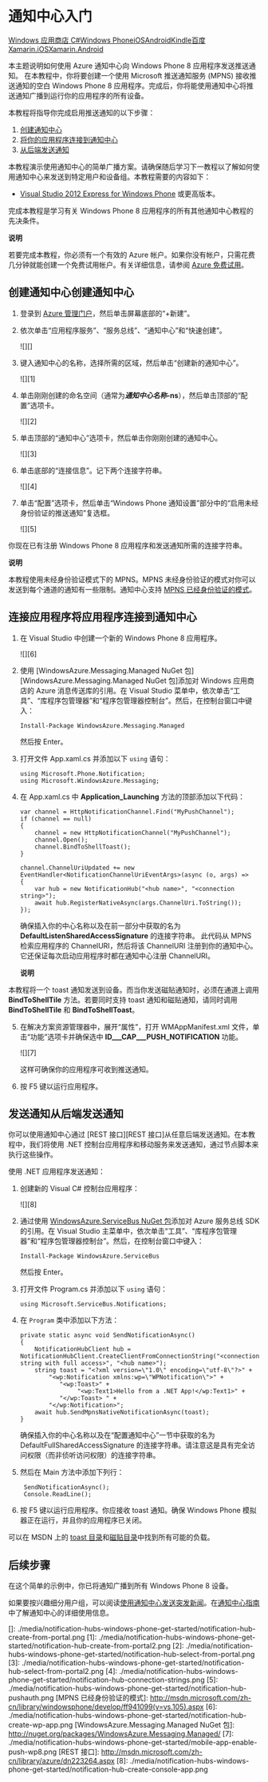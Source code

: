 <properties linkid="develop-notificationhubs-tutorials-get-started-windowsphone" urlDisplayName="Get Started" pageTitle="Get Started with Azure Notification Hubs" metaKeywords="" description="Learn how to use Azure Notification Hubs to push notifications." metaCanonical="" services="notification-hubs" documentationCenter="Mobile" title="Get started with Notification Hubs" authors="sethm" solutions="" manager="" editor="" />
<tags ms.service="notification-hubs"
    ms.date="03/16/2015"
    wacn.date="04/11/2015"
    />

# 通知中心入门

<div class="dev-center-tutorial-selector sublanding"><a href="/zh-cn/documentation/articles/notification-hubs-windows-store-dotnet-get-started/" title="Windows 应用商店 C#">Windows 应用商店 C#</a><a href="/zh-cn/documentation/articles/notification-hubs-windows-phone-get-started/" title="Windows Phone" class="current">Windows Phone</a><a href="/zh-cn/documentation/articles/notification-hubs-ios-get-started/" title="iOS" class="current">iOS</a><a href="/zh-cn/documentation/articles/notification-hubs-android-get-started/" title="Android" class="current">Android</a><a href="/zh-cn/documentation/articles/notification-hubs-kindle-get-started/" title="Kindle" class="current">Kindle</a><a href="/zh-cn/documentation/articles/notification-hubs-baidu-get-started/" title="百度" class="current">百度</a><a href="/zh-cn/documentation/articles/partner-xamarin-notification-hubs-ios-get-started/" title="Xamarin.iOS" class="current">Xamarin.iOS</a><a href="/zh-cn/documentation/articles/partner-xamarin-notification-hubs-android-get-started/" title="Xamarin.Android" class="current">Xamarin.Android</a></div>

本主题说明如何使用 Azure 通知中心向 Windows Phone 8 应用程序发送推送通知。
在本教程中，你将要创建一个使用 Microsoft 推送通知服务 (MPNS) 接收推送通知的空白 Windows Phone 8 应用程序。完成后，你将能使用通知中心将推送通知广播到运行你的应用程序的所有设备。

本教程将指导你完成启用推送通知的以下步骤：

1.  [创建通知中心][创建通知中心]
2.  [将你的应用程序连接到通知中心][将你的应用程序连接到通知中心]
3.  [从后端发送通知][从后端发送通知]

本教程演示使用通知中心的简单广播方案。请确保随后学习下一教程以了解如何使用通知中心来发送到特定用户和设备组。本教程需要的内容如下：

-   [Visual Studio 2012 Express for Windows Phone][Visual Studio 2012 Express for Windows Phone] 或更高版本。

完成本教程是学习有关 Windows Phone 8 应用程序的所有其他通知中心教程的先决条件。

<div class="dev-callout"><strong>说明</strong> <p>若要完成本教程，你必须有一个有效的 Azure 帐户。如果你没有帐户，只需花费几分钟就能创建一个免费试用帐户。有关详细信息，请参阅 <a href="http://www.windowsazure.cn/zh-cn/pricing/1rmb-trial/" target="_blank">Azure 免费试用</a>。</p></div>

## <a name="configure-hub"></a><span class="short-header">创建通知中心</span>创建通知中心

1.  登录到 [Azure 管理门户][Azure 管理门户]，然后单击屏幕底部的“+新建”。

2.  依次单击“应用程序服务”、“服务总线”、“通知中心”和“快速创建”。

    ![][]

3.  键入通知中心的名称，选择所需的区域，然后单击“创建新的通知中心”。

    ![][1]

4.  单击刚刚创建的命名空间（通常为***通知中心名称*-ns**），然后单击顶部的“配置”选项卡。

    ![][2]

5.  单击顶部的“通知中心”选项卡，然后单击你刚刚创建的通知中心。

    ![][3]

6.  单击底部的“连接信息”。记下两个连接字符串。

    ![][4]

7.  单击“配置”选项卡，然后单击“Windows Phone 通知设置”部分中的“启用未经身份验证的推送通知”复选框。

    ![][5]

你现在已有注册 Windows Phone 8 应用程序和发送通知所需的连接字符串。

<div class="dev-callout"><b>说明</b>
<p>本教程使用未经身份验证模式下的 MPNS。MPNS 未经身份验证的模式对你可以发送到每个通道的通知有一些限制。通知中心支持 <a href="http://msdn.microsoft.com/zh-cn/library/windowsphone/develop/ff941099(v=vs.105).aspx">MPNS 已经身份验证的模式</a>。 <!--Refer to [Notification Hubs How-To for Windows Phone 8] for more information on how to use MPNS authenticated mode.--></p>
</div>

## <a name="connecting-app"></a><span class="short-header">连接应用程序</span>将应用程序连接到通知中心

1.  在 Visual Studio 中创建一个新的 Windows Phone 8 应用程序。

    ![][6]

2.  使用 [WindowsAzure.Messaging.Managed NuGet 包][WindowsAzure.Messaging.Managed NuGet 包]添加对 Windows 应用商店的 Azure 消息传送库的引用。在 Visual Studio 菜单中，依次单击“工具”、“库程序包管理器”和“程序包管理器控制台”。然后，在控制台窗口中键入：

        Install-Package WindowsAzure.Messaging.Managed

    然后按 Enter。

3.  打开文件 App.xaml.cs 并添加以下 `using` 语句：

        using Microsoft.Phone.Notification;
        using Microsoft.WindowsAzure.Messaging;

4.  在 App.xaml.cs 中 **Application\_Launching** 方法的顶部添加以下代码：

        var channel = HttpNotificationChannel.Find("MyPushChannel");
        if (channel == null)
        {
            channel = new HttpNotificationChannel("MyPushChannel");
            channel.Open();
            channel.BindToShellToast();
        }

        channel.ChannelUriUpdated += new EventHandler<NotificationChannelUriEventArgs>(async (o, args) =>
        {
            var hub = new NotificationHub("<hub name>", "<connection string>");
            await hub.RegisterNativeAsync(args.ChannelUri.ToString());
        });

    确保插入你的中心名称以及在前一部分中获取的名为 **DefaultListenSharedAccessSignature** 的连接字符串。
    此代码从 MPNS 检索应用程序的 ChannelURI，然后将该 ChannelURI 注册到你的通知中心。它还保证每次启动应用程序时都在通知中心注册 ChannelURI。

    <div class="dev-callout"><b>说明</b>
<p>本教程将一个 toast 通知发送到设备。而当你发送磁贴通知时，必须在通道上调用 <strong>BindToShellTile</strong> 方法。若要同时支持 toast 通知和磁贴通知，请同时调用 <strong>BindToShellTile</strong> 和 <strong>BindToShellToast</strong>。 </p>
</div>

5.  在解决方案资源管理器中，展开“属性”，打开 WMAppManifest.xml 文件，单击“功能”选项卡并确保选中 **ID___CAP___PUSH_NOTIFICATION** 功能。

    ![][7]

    这样可确保你的应用程序可收到推送通知。

6.  按 F5 键以运行应用程序。

## <a name="send"></a><span class="short-header">发送通知</span>从后端发送通知

你可以使用通知中心通过 [REST 接口][REST 接口]从任意后端发送通知。在本教程中，我们将使用 .NET 控制台应用程序和移动服务来发送通知，通过节点脚本来执行这些操作。

使用 .NET 应用程序发送通知：

1.  创建新的 Visual C# 控制台应用程序：

    ![][8]

2.  通过使用 [WindowsAzure.ServiceBus NuGet 包][WindowsAzure.ServiceBus NuGet 包]添加对 Azure 服务总线 SDK 的引用。在 Visual Studio 主菜单中，依次单击“工具”、“库程序包管理器”和“程序包管理器控制台”。然后，在控制台窗口中键入：

        Install-Package WindowsAzure.ServiceBus

    然后按 Enter。

3.  打开文件 Program.cs 并添加以下 `using` 语句：

        using Microsoft.ServiceBus.Notifications;

4.  在 `Program` 类中添加以下方法：

        private static async void SendNotificationAsync()
        {
            NotificationHubClient hub = NotificationHubClient.CreateClientFromConnectionString("<connection string with full access>", "<hub name>");
            string toast = "<?xml version=\"1.0\" encoding=\"utf-8\"?>" +
                "<wp:Notification xmlns:wp=\"WPNotification\">" +
                   "<wp:Toast>" +
                        "<wp:Text1>Hello from a .NET App!</wp:Text1>" +
                   "</wp:Toast> " +
                "</wp:Notification>";
            await hub.SendMpnsNativeNotificationAsync(toast);
        }

    确保插入你的中心名称以及在“配置通知中心”一节中获取的名为 DefaultFullSharedAccessSignature 的连接字符串。请注意这是具有完全访问权限（而非侦听访问权限）的连接字符串。

5.  然后在 Main 方法中添加下列行：

         SendNotificationAsync();
         Console.ReadLine();

6.  按 F5 键以运行应用程序。你应接收 toast 通知。确保 Windows Phone 模拟器正在运行，并且你的应用程序已关闭。

可以在 MSDN 上的 [toast 目录][toast 目录]和[磁贴目录][磁贴目录]中找到所有可能的负载。

## <a name="next-steps"> </a>后续步骤

在这个简单的示例中，你已将通知广播到所有 Windows Phone 8 设备。

<!--为了针对特定客户，请参考教程[使用通知中心将通知推送到用户][使用通知中心将通知推送到用户]。-->

如果要按兴趣细分用户组，可以阅读[使用通知中心发送突发新闻][使用通知中心发送突发新闻]。在[通知中心指南][通知中心指南]中了解通知中心的详细使用信息。

<!-- Anchors. -->  

  [创建通知中心]: #configure-hub
  [将你的应用程序连接到通知中心]: #connecting-app
  [从后端发送通知]: #send

<!-- URLs. -->
  [Windows 应用商店 C\#]: /zh-cn/documentation/articles/notification-hubs-windows-store-dotnet-get-started/ "Windows 应用商店 C#"
  [Windows Phone]: /zh-cn/documentation/articles/notification-hubs-windows-phone-get-started/ "Windows Phone"
  [iOS]: /zh-cn/documentation/articles/notification-hubs-ios-get-started/ "iOS"
  [Android]: /zh-cn/documentation/articles/notification-hubs-android-get-started/ "Android"
  [Kindle]: /zh-cn/documentation/articles/notification-hubs-kindle-get-started/ "Kindle"
  [Xamarin.iOS]: /zh-cn/documentation/articles/partner-xamarin-notification-hubs-ios-get-started/ "Xamarin.iOS"
  [Xamarin.Android]: /zh-cn/documentation/articles/partner-xamarin-notification-hubs-android-get-started/ "Xamarin.Android"
  [Visual Studio 2012 Express for Windows Phone]: http://www.visualstudio.com/downloads/download-visual-studio-vs#d-express-windows-phone
  [Azure 免费试用]: http://www.windowsazure.cn/pricing/1rmb-trial/
  [Azure 管理门户]: https://manage.windowsazure.cn/
  [WindowsAzure.ServiceBus NuGet 包]: http://nuget.org/packages/WindowsAzure.ServiceBus/
  [toast 目录]: http://msdn.microsoft.com/zh-cn/library/windowsphone/develop/jj662938(v=vs.105).aspx
  [磁贴目录]: http://msdn.microsoft.com/zh-cn/library/windowsphone/develop/hh202948(v=vs.105).aspx
  [使用通知中心将通知推送到用户]: /zh-cn/documentation/articles/notification-hubs-aspnet-backend-windows-dotnet-notify-users/
  [使用通知中心发送突发新闻]: /zh-cn/documentation/articles/notification-hubs-windows-store-dotnet-send-breaking-news/
  [通知中心指南]: http://msdn.microsoft.com/zh-cn/library/jj927170.aspx

<!-- Images. -->
  []: ./media/notification-hubs-windows-phone-get-started/notification-hub-create-from-portal.png
  [1]: ./media/notification-hubs-windows-phone-get-started/notification-hub-create-from-portal2.png
  [2]: ./media/notification-hubs-windows-phone-get-started/notification-hub-select-from-portal.png
  [3]: ./media/notification-hubs-windows-phone-get-started/notification-hub-select-from-portal2.png
  [4]: ./media/notification-hubs-windows-phone-get-started/notification-hub-connection-strings.png
  [5]: ./media/notification-hubs-windows-phone-get-started/notification-hub-pushauth.png
  [MPNS 已经身份验证的模式]: http://msdn.microsoft.com/zh-cn/library/windowsphone/develop/ff941099(v=vs.105).aspx
  [6]: ./media/notification-hubs-windows-phone-get-started/notification-hub-create-wp-app.png
  [WindowsAzure.Messaging.Managed NuGet 包]: http://nuget.org/packages/WindowsAzure.Messaging.Managed/
  [7]: ./media/notification-hubs-windows-phone-get-started/mobile-app-enable-push-wp8.png
  [REST 接口]: http://msdn.microsoft.com/zh-cn/library/azure/dn223264.aspx
  [8]: ./media/notification-hubs-windows-phone-get-started/notification-hub-create-console-app.png



